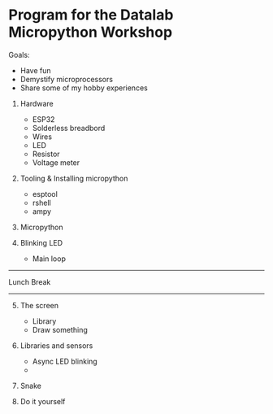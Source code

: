
# Program for the Datalab Micropython Workshop

Goals:
 - Have fun
 - Demystify microprocessors
 - Share some of my hobby experiences

1. Hardware
    - ESP32
    - Solderless breadbord
    - Wires
    - LED
    - Resistor
    - Voltage meter

2. Tooling & Installing micropython
    - esptool
    - rshell
    - ampy

3. Micropython

4. Blinking LED
    - Main loop



-------
Lunch Break

-------


5. The screen
    - Library
    - Draw something
    
6. Libraries and sensors
    - Async LED blinking
    - 
    
7. Snake

8. Do it yourself